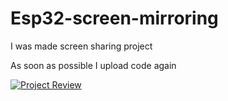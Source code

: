 # Esp32-screen-mirroring
I was made screen sharing project

As soon as possible I upload code again

[![Project Review](https://img.youtube.com/vi/RWREt9I3j5g/0.jpg)](https://youtu.be/RWREt9I3j5g?feature=shared)
